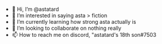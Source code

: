 - 👋 Hi, I’m @astatard
- 👀 I’m interested in saying asta > fiction
- 🌱 I’m currently learning how strong asta actually is
- 💞️ I’m looking to collaborate on nothing really
- 📫 How to reach me on discord, "astatard's 18th son#7503

<!---
astatard/astatard is a ✨ special ✨ repository because its `README.md` (this file) appears on your GitHub profile.
You can click the Preview link to take a look at your changes.
--->

